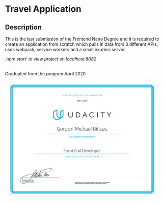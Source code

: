 <h1>Travel Application</h1>

<h2>Description</h2>
This is the last submission of the Frontend Nano Degree and it is required to create an application from scratch which pulls in data from 3 different APIs, uses webpack, service workers and a small express server. </br>

<em>'npm start' to view project on localhost:8082</em>

</br>Graduated from the program April 2020

<img src="certificate_web_developer.png" width="500px;" />
